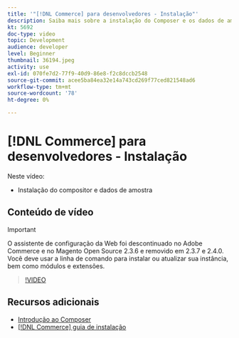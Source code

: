 ```yaml
---
title: '"[!DNL Commerce] para desenvolvedores - Instalação"'
description: Saiba mais sobre a instalação do Composer e os dados de amostra.
kt: 5692
doc-type: video
topic: Development
audience: developer
level: Beginner
thumbnail: 36194.jpeg
activity: use
exl-id: 070fe7d2-77f9-40d9-86e8-f2c8dccb2548
source-git-commit: acee5ba84ea32e14a743cd269f77ced821548ad6
workflow-type: tm+mt
source-wordcount: '78'
ht-degree: 0%

---
```


# [!DNL Commerce] para desenvolvedores - Instalação

Neste vídeo:

- Instalação do compositor e dados de amostra

## Conteúdo de vídeo

>[!IMPORTANT]
>
>O assistente de configuração da Web foi descontinuado no Adobe Commerce e no Magento Open Source 2.3.6 e removido em 2.3.7 e 2.4.0. Você deve usar a linha de comando para instalar ou atualizar sua instância, bem como módulos e extensões.

>[!VIDEO](https://video.tv.adobe.com/v/36194?quality=12&learn=on)

## Recursos adicionais

- [Introdução ao Composer](https://devdocs.magento.com/guides/v2.4/extension-dev-guide/intro/intro-composer.html)
- [[!DNL Commerce] guia de instalação](https://devdocs.magento.com/guides/v2.4/install-gde/install-flow-diagram.html)
